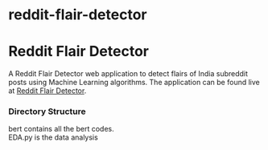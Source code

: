 # reddit-flair-detector
# Reddit Flair Detector

A Reddit Flair Detector web application to detect flairs of India subreddit posts using Machine Learning algorithms. The application can be found live at [Reddit Flair Detector](https://redditherokup.herokuapp.com/).

### Directory Structure
bert contains all the bert codes. <br>
EDA.py is the data analysis


